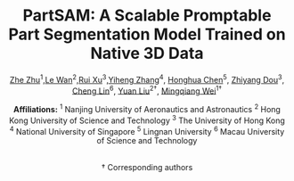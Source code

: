 <div align="center">

# PartSAM: A Scalable Promptable Part Segmentation Model Trained on Native 3D Data

</div>

<div align="center">

[Zhe Zhu](https://scholar.google.com/citations?user=pM4ebg0AAAAJ&hl=zh-CN)<sup>1</sup>,[Le Wan](https://scholar.google.com/citations?user=pM4ebg0AAAAJ&hl=zh-CN)<sup>2</sup>,[Rui Xu](https://ruixu.me/)<sup>3</sup>,[Yiheng Zhang](https://openreview.net/profile?id=~Yiheng_Zhang4)<sup>4</sup>, [Honghua Chen](https://chenhonghua.github.io/clay.github.io/)<sup>5</sup>, [Zhiyang Dou](https://frank-zy-dou.github.io/)<sup>3</sup>, [Cheng Lin](https://clinplayer.github.io/)<sup>6</sup>, [Yuan Liu](https://liuyuan-pal.github.io/)<sup>2&dagger;</sup>, [Mingqiang Wei](https://scholar.google.com/citations?user=TdrJj8MAAAAJ&hl=en)<sup>1&dagger;</sup>

**Affiliations:**
<sup>1</sup> Nanjing University of Aeronautics and Astronautics
<sup>2</sup> Hong Kong University of Science and Technology 
<sup>3</sup> The University of Hong Kong
<sup>4</sup> National University of Singapore
<sup>5</sup> Lingnan University
<sup>6</sup> Macau University of Science and Technology

<br>
&dagger; Corresponding authors


</div>
